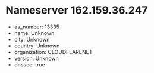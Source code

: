 # Nameserver 162.159.36.247

* as_number: 13335
* name: Unknown
* city: Unknown
* country: Unknown
* organization: CLOUDFLARENET
* version: Unknown
* dnssec: true
